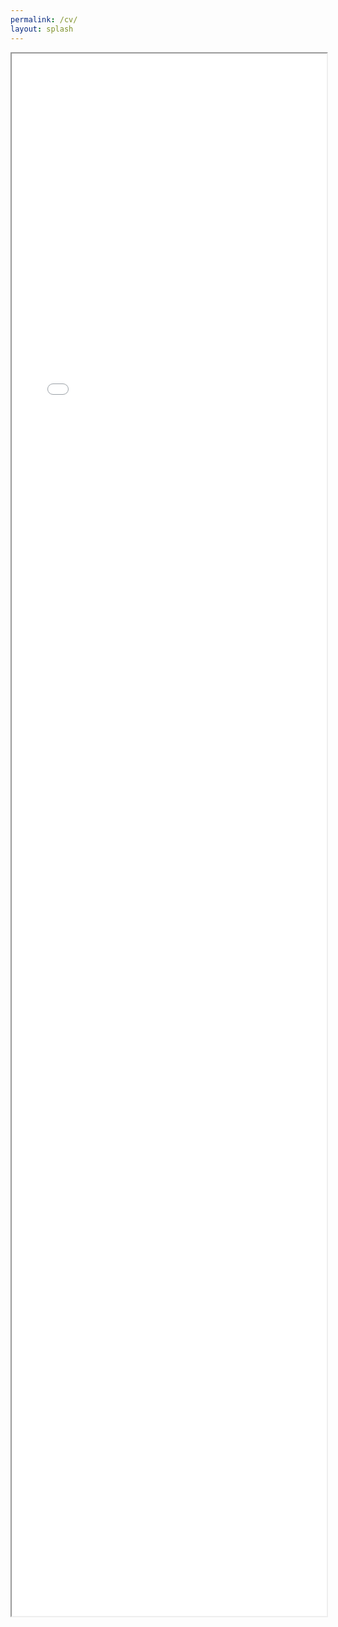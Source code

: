 ```yaml
---
permalink: /cv/
layout: splash
---
```


<iframe src="/assets/docs/CV.pdf" height="2500" width="100%" scrolling="no">
